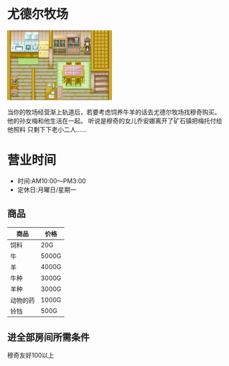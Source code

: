 # 尤德尔牧场

![尤德尔牧场](尤德尔牧场.png)

当你的牧场经营渐上轨道后，若要考虑饲养牛羊的话去尤德尔牧场找穆奇购买。
他的孙女梅和他生活在一起。
听说是穆奇的女儿乔安娜离开了矿石镇把梅托付给他照料
只剩下下老小二人……

# 营业时间

- 时间:AM10:00～PM3:00
- 定休日:月曜日/星期一

## 商品

商品|价格
-|-
饲料|20G
牛|5000G
羊|4000G
牛种|3000G
羊种|3000G
动物的药|1000G
铃铛|500G

## 进全部房间所需条件

穆奇友好100以上
